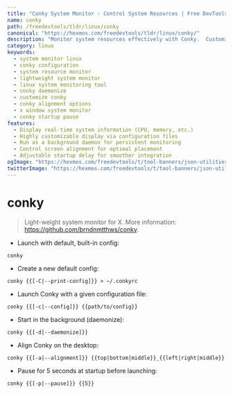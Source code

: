 ```yaml
---
title: "Conky System Monitor - Control System Resources | Free DevTools"
name: conky
path: /freedevtools/tldr/linux/conky
canonical: "https://hexmos.com/freedevtools/tldr/linux/conky/"
description: "Monitor system resources effectively with Conky.  Customize your system information display with various configuration options. Free online tool, no registration required."
category: linux
keywords:
  - system monitor linux
  - conky configuration
  - system resource monitor
  - lightweight system monitor
  - linux system monitoring tool
  - conky daemonize
  - customize conky
  - conky alignment options
  - x window system monitor
  - conky startup pause
features:
  - Display real-time system information (CPU, memory, etc.)
  - Highly customizable display via configuration files
  - Run as a background daemon for persistent monitoring
  - Control screen alignment for optimal placement
  - Adjustable startup delay for smoother integration
ogImage: "https://hexmos.com/freedevtools/t/tool-banners/json-utilities-banner.png"
twitterImage: "https://hexmos.com/freedevtools/t/tool-banners/json-utilities-banner.png"
---
```


# conky

> Light-weight system monitor for X.
> More information: <https://github.com/brndnmtthws/conky>.

- Launch with default, built-in config:

`conky`

- Create a new default config:

`conky {{[-C|--print-config]}} > ~/.conkyrc`

- Launch Conky with a given configuration file:

`conky {{[-c|--config]}} {{path/to/config}}`

- Start in the background (daemonize):

`conky {{[-d|--daemonize]}}`

- Align Conky on the desktop:

`conky {{[-a|--alignment]}} {{top|bottom|middle}}_{{left|right|middle}}`

- Pause for 5 seconds at startup before launching:

`conky {{[-p|--pause]}} {{5}}`
